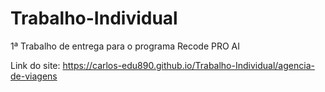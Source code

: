 # Trabalho-Individual
 1ª Trabalho de entrega para o programa Recode PRO AI


Link do site: https://carlos-edu890.github.io/Trabalho-Individual/agencia-de-viagens
